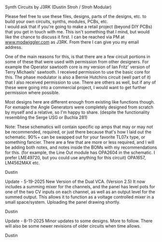 Synth Circuits by J3RK (Dustin Stroh / Stroh Modular)

Please feel free to use these files, designs, parts of the designs, etc. to build your own circuits, synths, modules, PCBs, etc.  
I would ask that if you're going to make a retail project (beyond DIY PCBs) that you get in touch with me.  This isn't something that I mind, but would like the chance to discuss it first.  I can be reached via PM at www.modwiggler.com as J3RK.  From there I can give you my email address.  

One of the main reasons for this, is that there are a few circuit portions in some of these that were used with permission from other designers.  For example the Operator sawtooth core is my version of Ian Fritz' version of Terry Michaels' sawtooth.  I received permission to use the basic core for this.  The phase modulator is also a Bernie Hutchins circuit (well part of it) that I also received permission to use.  There are others as well, but if any of these were going into a commercial project, I would want to get further permission where possible.

Most designs here are different enough from existing like functions though.  For exmaple the Angle Generators were completely designed from scratch by myself and a relative, so I'm happy to share. (despite the functionality resembling the Serge USG or Buchla 281) 

Note: These schematics will contain specific op amps that may or may not be recommended, required, or just there because that's how I laid out the schematic.  90%+ can be swapped out for your favorite TL07x type, or something fancier.  There are a few that are more or less required, and I will be adding both notes, and notes inside the BOMs with my recommendations for this.  (for example, the Line Out module has OPA2604 in the schematic.  I prefer LME49720, but you could use anything for this circuit) OPA1657, LM4562MAX etc.

Dustin

Update - 5-19-2025
New Version of the Dual VCA.  (Version 2.5) It now includes a summing mixer for the channels, and the panel has level pots for one of the two CV inputs on each channel, as well as an output level for the summed output.  This allows it to function as a voltage controlled mixer in a small space/system.  Uploading the panel drawing shortly.

Dustin

Update - 8-11-2025
Minor updates to some designs.  More to follow.  There will also be some newer revisions of older circuits when time allows.

Dustin
